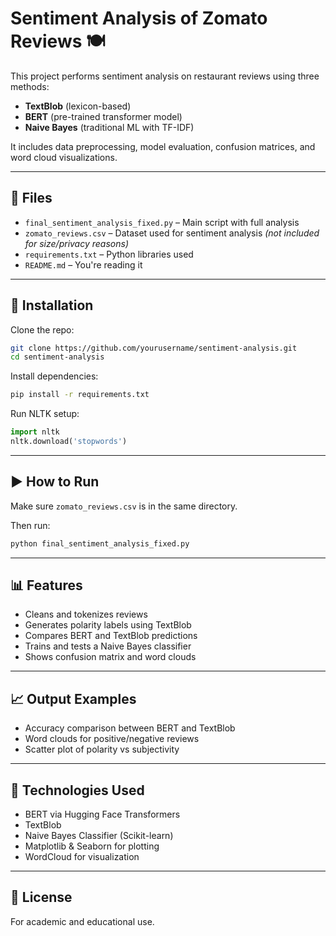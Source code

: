 # Sentiment Analysis of Zomato Reviews 🍽️

This project performs sentiment analysis on restaurant reviews using three methods:
- **TextBlob** (lexicon-based)
- **BERT** (pre-trained transformer model)
- **Naive Bayes** (traditional ML with TF-IDF)

It includes data preprocessing, model evaluation, confusion matrices, and word cloud visualizations.

---

## 📁 Files

- `final_sentiment_analysis_fixed.py` – Main script with full analysis
- `zomato_reviews.csv` – Dataset used for sentiment analysis *(not included for size/privacy reasons)*
- `requirements.txt` – Python libraries used
- `README.md` – You're reading it

---

## 🔧 Installation

Clone the repo:

```bash
git clone https://github.com/yourusername/sentiment-analysis.git
cd sentiment-analysis
```

Install dependencies:

```bash
pip install -r requirements.txt
```

Run NLTK setup:

```python
import nltk
nltk.download('stopwords')
```

---

## ▶️ How to Run

Make sure `zomato_reviews.csv` is in the same directory.

Then run:

```bash
python final_sentiment_analysis_fixed.py
```

---

## 📊 Features

- Cleans and tokenizes reviews
- Generates polarity labels using TextBlob
- Compares BERT and TextBlob predictions
- Trains and tests a Naive Bayes classifier
- Shows confusion matrix and word clouds

---

## 📈 Output Examples

- Accuracy comparison between BERT and TextBlob
- Word clouds for positive/negative reviews
- Scatter plot of polarity vs subjectivity

---

## 🧠 Technologies Used

- BERT via Hugging Face Transformers
- TextBlob
- Naive Bayes Classifier (Scikit-learn)
- Matplotlib & Seaborn for plotting
- WordCloud for visualization

---

## 📜 License

For academic and educational use.
